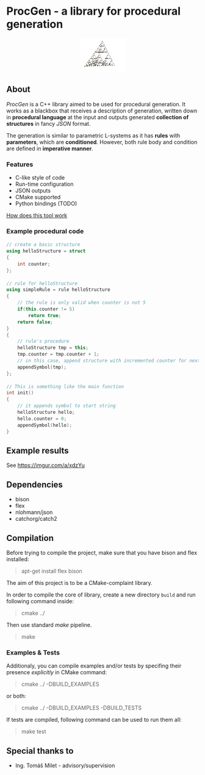 ProcGen - a library for procedural generation
================================
<p align="center">
    <img width="120" height="90" src="https://github.com/Romop5/procgen/blob/master/pyramide.gif?raw=true">
</p>

## About

*ProcGen* is a C++ library aimed to be used for procedural generation. It works as a blackbox that receives a description of generation, written down in **procedural language** at the input and outputs generated **collection of structures** in fancy *JSON* format.

The generation is similar to parametric L-systems as it has **rules** with **parameters**, which are **conditioned**. However, both rule body and condition are defined in **imperative manner**.

### Features
* C-like style of code
* Run-time configuration 
* JSON outputs
* CMake supported
* Python bindings (TODO)

[How does this tool work](HOWDOESITWORK.md)

### Example procedural code

```cpp
// create a basic structure
using helloStructure = struct
{
	int counter;
};

// rule for helloStructure
using simpleRule = rule helloStructure 
{
	// the rule is only valid when counter is not 5
	if(this.counter != 5)
		return true;
	return false;
}
{
	// rule's procedure
	helloStructure tmp = this;
	tmp.counter = tmp.counter + 1;
	// in this case, append structure with incremented counter for next-step of derivation
	appendSymbol(tmp);
};

// This is something like the main function
int init()
{
	// it appends symbol to start string
	helloStructure hello;
	hello.counter = 0;
	appendSymbol(hello);
}
```
## Example results
See https://imgur.com/a/xdzYu

## Dependencies
* bison
* flex
* nlohmann/json  
* catchorg/catch2

## Compilation 
Before trying to compile the project, make sure that you have bison and flex installed:

> apt-get install flex bison

The aim of this project is to be a CMake-complaint library. 

In order to compile the core of library, create a new directory `build` and run following command inside:
> cmake ../

Then use standard *make* pipeline.

> make

### Examples & Tests

Additionaly, you can compile examples and/or tests by specifing their presence *explicitly* in CMake command:

> cmake ../ -DBUILD_EXAMPLES  

or both:
> cmake ../ -DBUILD_EXAMPLES -DBUILD_TESTS

If tests are compiled, following command can be used to run them all:

> make test


## Special thanks to
* Ing. Tomáš Milet - advisory/supervision

